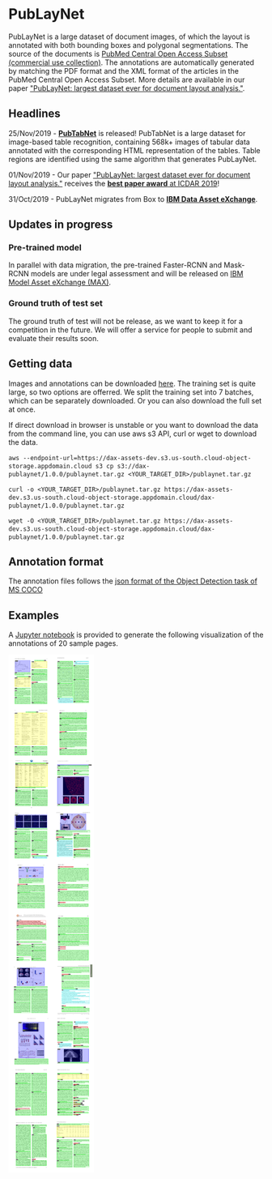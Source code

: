 # PubLayNet

PubLayNet is a large dataset of document images, of which the layout is annotated with both bounding boxes and polygonal segmentations. The source of the documents is [PubMed Central Open Access Subset (commercial use collection)](https://www.ncbi.nlm.nih.gov/pmc/tools/openftlist/). The annotations are automatically generated by matching the PDF format and the XML format of the articles in the PubMed Central Open Access Subset. More details are available in our paper ["PubLayNet: largest dataset ever for document layout analysis."](https://arxiv.org/abs/1908.07836).

## Headlines

25/Nov/2019 - [**PubTabNet**](https://github.com/ibm-aur-nlp/PubTabNet) is released! PubTabNet is a large dataset for image-based table recognition, containing 568k+ images of tabular data annotated with the corresponding HTML representation of the tables. Table regions are identified using the same algorithm that generates PubLayNet.

01/Nov/2019 - Our paper ["PubLayNet: largest dataset ever for document layout analysis."](https://arxiv.org/abs/1908.07836) receives the [**best paper award** at ICDAR 2019](http://icdar2019.org/award/)!

31/Oct/2019 - PubLayNet migrates from Box to [**IBM Data Asset eXchange**](https://developer.ibm.com/exchanges/data/all/publaynet/).

## Updates in progress

### Pre-trained model

In parallel with data migration, the pre-trained Faster-RCNN and Mask-RCNN models are under legal assessment and will be released on [IBM Model Asset eXchange (MAX)](https://developer.ibm.com/exchanges/models/).  

### Ground truth of test set

The ground truth of test will not be release, as we want to keep it for a competition in the future. We will offer a service for people to submit and evaluate their results soon.

## Getting data

Images and annotations can be downloaded [here](https://developer.ibm.com/exchanges/data/all/publaynet/). The training set is quite large, so two options are offerred. We split the training set into 7 batches, which can be separately downloaded. Or you can also download the full set at once.

If direct download in browser is unstable or you want to download the data from the command line, you can use aws s3 API, curl or wget to download the data.

```
aws --endpoint-url=https://dax-assets-dev.s3.us-south.cloud-object-storage.appdomain.cloud s3 cp s3://dax-publaynet/1.0.0/publaynet.tar.gz <YOUR_TARGET_DIR>/publaynet.tar.gz
```

```
curl -o <YOUR_TARGET_DIR>/publaynet.tar.gz https://dax-assets-dev.s3.us-south.cloud-object-storage.appdomain.cloud/dax-publaynet/1.0.0/publaynet.tar.gz
```

```
wget -O <YOUR_TARGET_DIR>/publaynet.tar.gz https://dax-assets-dev.s3.us-south.cloud-object-storage.appdomain.cloud/dax-publaynet/1.0.0/publaynet.tar.gz
```

## Annotation format

The annotation files follows the [json format of the Object Detection task of MS COCO](http://cocodataset.org/#format-data)

## Examples

A [Jupyter notebook](./explore_PubLayNet_dataset.ipynb) is provided to generate the following visualization of the annotations of 20 sample pages.

![alt text](./examples/annotations.png "Annotations of 20 sample pages")
